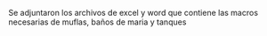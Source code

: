 Se adjuntaron los archivos de excel y word que contiene las macros necesarias de muflas, baños de maria y tanques
